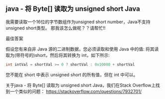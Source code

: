 
## java - 将 Byte[] 读取为 unsigned short Java
我需要读取一个16位的字节数组作为unsigned short number，Java不支持unsigned short类型。
那我该怎么做呢？？请帮忙!!

最佳答案

假设您有来自非 Java 源的二进制数据，您必须读取和使用 Java 中的值: 将其读取为(带符号的)short，然后将其转换为 int，如下所示:

```java
int intVal = shortVal >= 0 ? shortVal : 0x10000 + shortVal 
```
您不能在 short 中表示 unsigned short 的所有值，但在 int 中可以。

关于java - 将 Byte[] 读取为 unsigned short Java，我们在Stack Overflow上找到一个类似的问题： https://stackoverflow.com/questions/7932701/

